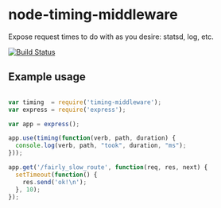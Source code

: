 # node-timing-middleware

Expose request times to do with as you desire: statsd, log, etc.

[![Build Status](https://secure.travis-ci.org/shutterstock/node-timing-middleware.png)](http://travis-ci.org/shutterstock/node-timing-middleware)

## Example usage

```javascript

var timing  = require('timing-middleware');
var express = require('express');

var app = express();

app.use(timing(function(verb, path, duration) {
  console.log(verb, path, "took", duration, "ms");
}));

app.get('/fairly_slow_route', function(req, res, next) {
  setTimeout(function() {
    res.send('ok!\n');
  }, 10);
});
```
